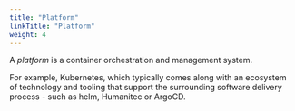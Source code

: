 ```yaml
---
title: "Platform"
linkTitle: "Platform"
weight: 4
---
```


A _platform_ is a container orchestration and management system.

<!-- more -->

For example, Kubernetes, which typically comes along with an ecosystem of technology and tooling that support the surrounding software delivery process - such as helm, Humanitec or ArgoCD.

